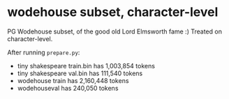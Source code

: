 
# wodehouse subset, character-level

PG Wodehouse subset, of the good old Lord Elmsworth fame :) Treated on character-level.

After running `prepare.py`:

- tiny shakespeare train.bin has 1,003,854 tokens
- tiny shakespeare val.bin has 111,540 tokens
- wodehouse train has 2,160,448 tokens
- wodehouseval has 240,050 tokens